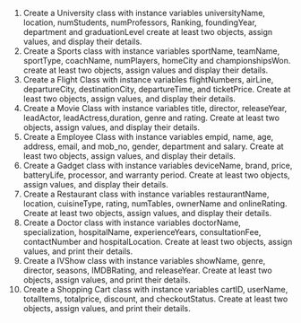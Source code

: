 1. Create a University class with instance variables universityName, location, numStudents, numProfessors, Ranking, foundingYear, department and graduationLevel
   create at least two objects, assign values, and display their details.
2. Create a Sports class with instance variables sportName, teamName, sportType, coachName, numPlayers, homeCity and championshipsWon. 
   create at least two objects, assign values and display their details.
3. Create a Flight Class with instance variables flightNumbers, airLine, departureCity, destinationCity, departureTime, and ticketPrice.
   Create at least two objects, assign values, and display their details.
4. Create a Movie Class with instance variables title, director, releaseYear, leadActor, leadActress,duration, genre and rating.
   Create at least two objects, assign values, and display their details.
5. Create a Employee Class with instance variables empid, name, age, address, email, and mob_no, gender, department and salary.
   Create at least two objects, assign values, and display their details.
6. Create a Gadget class with instance variables deviceName, brand, price, batteryLife, processor, and warranty period.
   Create at least two objects, assign values, and display their details.
7. Create a Restaurant class with instance variables restaurantName, location, cuisineType, rating, numTables, ownerName and onlineRating.
   Create at least two objects, assign values, and display their details.
8. Create a Doctor class with instance variables doctorName, specialization, hospitalName, experienceYears, consultationFee, contactNumber and hospitalLocation.
    Create at least two objects, assign values, and print their details.
9. Create a IVShow class with instance variables showName, genre, director, seasons, IMDBRating, and releaseYear.
    Create at least two objects, assign values, and print their details.
10. Create a Shopping Cart class with instance variables cartID, userName, totalItems, totalprice, discount, and checkoutStatus.
    Create at least two objects, assign values, and print their details.

